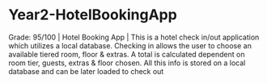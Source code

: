 # Year2-HotelBookingApp
Grade: 95/100 | Hotel Booking App | This is a hotel check in/out application which utilizes a local database. Checking in allows the user to choose an available tiered room, floor &amp; extras. A total is calculated dependent on room tier, guests, extras &amp; floor chosen. All this info is stored on a local database and can be later loaded to check out
